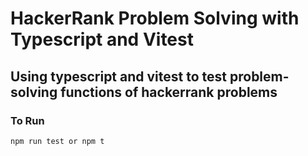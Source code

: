 # HackerRank Problem Solving with Typescript and Vitest

## Using typescript and vitest to test problem-solving functions of hackerrank problems

### To Run

```js
npm run test or npm t
```
